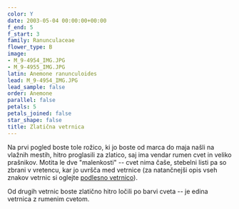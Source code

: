 ```yaml
---
color: Y
date: 2003-05-04 00:00:00+00:00
f_end: 5
f_start: 3
family: Ranunculaceae
flower_type: B
image:
- M_9-4954_IMG.JPG
- M_9-4955_IMG.JPG
latin: Anemone ranunculoides
lead: M_9-4954_IMG.JPG
lead_sample: false
order: Anemone
parallel: false
petals: 5
petals_joined: false
star_shape: false
title: Zlatična vetrnica
---
```

Na prvi pogled boste tole rožico, ki jo boste od marca do maja našli na vlažnih mestih, hitro proglasili za zlatico, saj ima vendar rumen cvet in veliko prašnikov. Motita le dve \"malenkosti\" -- cvet nima čaše, stebelni listi pa so zbrani v vretencu, kar jo uvršča med vetrnice (za natančnejši opis vseh znakov vetrnic si oglejte [podlesno vetrnico](../anemonenemorosa/)).

Od drugih vetrnic boste zlatično hitro ločili po barvi cveta -- je edina vetrnica z rumenim cvetom.
